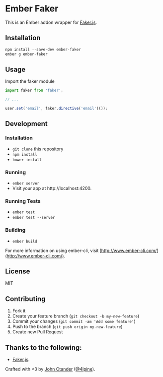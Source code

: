 # Ember Faker

This is an Ember addon wrapper for [Faker.js](https://github.com/marak/Faker.js/).
## Installation

```javascript
npm install --save-dev ember-faker
ember g ember-faker
```

## Usage

Import the faker module

```javascript
import faker from 'faker';

// ...

user.set('email', faker.directive('email')());
```

## Development

### Installation

* `git clone` this repository
* `npm install`
* `bower install`

### Running

* `ember server`
* Visit your app at http://localhost:4200.

### Running Tests

* `ember test`
* `ember test --server`

### Building

* `ember build`

For more information on using ember-cli, visit [http://www.ember-cli.com/](http://www.ember-cli.com/).

## License

MIT

## Contributing

1. Fork it
2. Create your feature branch (`git checkout -b my-new-feature`)
3. Commit your changes (`git commit -am 'Add some feature'`)
4. Push to the branch (`git push origin my-new-feature`)
5. Create new Pull Request

## Thanks to the following:

* [Faker.js](https://github.com/marak/Faker.js/).

Crafted with <3 by [John Otander](http://johnotander.com) ([@4lpine](https://twitter.com/4lpine)).
